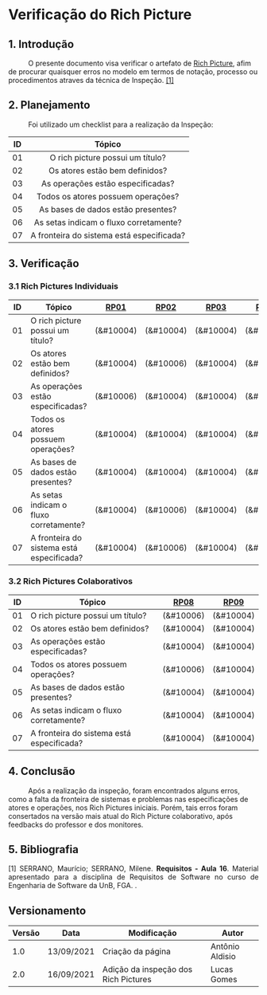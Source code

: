 # Verificação do Rich Picture

## 1. Introdução
<p style="text-indent: 40px; align="justify">
O presente documento visa verificar o artefato de <a href = "/2021.1-Caixa_Tem/PreRastreabilidade/rich_pictures/">Rich Picture</a>, afim de procurar quaisquer erros no modelo em termos de notação, processo ou procedimentos atraves da técnica de Inspeção. <a href="#Bibliografia">[1]</a></p>
</p>

## 2. Planejamento 
<p style="text-indent: 40px; align="justify">Foi utilizado um checklist para a realização da Inspeção:</p>

<center>

| ID| Tópico |
|:--:|:--:|
| 01 | O rich picture possui um título? |
| 02 | Os atores estão bem definidos? |
| 03 | As operações estão especificadas? |
| 04 | Todos os atores possuem operações? |
| 05 | As bases de dados estão presentes? |
| 06 | As setas indicam o fluxo corretamente? | 
| 07 | A fronteira do sistema está especificada? | 

</center>

## 3. Verificação

### 3.1 Rich Pictures Individuais

|ID|Tópico|<a href="../../PreRastreabilidade/rich_pictures#RP01">RP01</a>|<a href="../../PreRastreabilidade/rich_pictures#RP02">RP02</a>|<a href="../../PreRastreabilidade/rich_pictures#RP034">RP03</a>|<a href="../../PreRastreabilidade/rich_pictures#RP034">RP04</a>|<a href="../../PreRastreabilidade/rich_pictures#RP05">RP05</a>|<a href="../../PreRastreabilidade/rich_pictures#RP06">RP06</a>|<a href="../../PreRastreabilidade/rich_pictures#RP07">RP07</a>|
|:-:|--|:-:|:-:|:-:|:-:|:-:|:-:|:-:|
|01| O rich picture possui um título? |(&#10004) | (&#10004) | (&#10004) | (&#10004) | (&#10004) | (&#10004) | (&#10004) | 
|02| Os atores estão bem definidos? | (&#10004) | (&#10006) | (&#10004) | (&#10004) | (&#10004) | (&#10004) | (&#10004) | 
|03| As operações estão especificadas? | (&#10006) | (&#10004) | (&#10004) | (&#10006) | (&#10004) | (&#10006) | (&#10006) | 
|04| Todos os atores possuem operações? | (&#10004) | (&#10004) | (&#10004) | (&#10006) | (&#10004) | (&#10006) | (&#10006) | 
|05| As bases de dados estão presentes? | (&#10004) | (&#10004) | (&#10004) | (&#10004) | (&#10004) | (&#10004) | (&#10004) | 
|06| As setas indicam o fluxo corretamente? | (&#10004) | (&#10006) | (&#10004) | (&#10004) | (&#10004) | (&#10004) | (&#10004) | 
|07| A fronteira do sistema está especificada? | (&#10004) | (&#10006) | (&#10004) | (&#10006) | (&#10004) | (&#10006) | (&#10004) | 

### 3.2 Rich Pictures Colaborativos

<center>

|ID|Tópico|<a href="../../PreRastreabilidade/rich_pictures#RP08">RP08</a>|<a href="../../PreRastreabilidade/rich_pictures#RP09">RP09</a>|
|:-:|--|:-:|:-:|
|01| O rich picture possui um título? |(&#10006) | (&#10004) | 
|02| Os atores estão bem definidos? | (&#10004) | (&#10004) | 
|03| As operações estão especificadas? | (&#10004) | (&#10004) | 
|04| Todos os atores possuem operações? | (&#10006) | (&#10004) |
|05| As bases de dados estão presentes? | (&#10004) | (&#10004) | 
|06| As setas indicam o fluxo corretamente? | (&#10004) | (&#10004) | 
|07| A fronteira do sistema está especificada? | (&#10004) | (&#10004) | 

</center>

## 4. Conclusão

<p style="text-indent: 40px; align="justify">
Após a realização da inspeção, foram encontrados alguns erros, como a falta da fronteira de sistemas e problemas nas especificações de atores e operações, nos Rich Pictures iniciais. Porém, tais erros foram consertados na versão mais atual do Rich Picture colaborativo, após feedbacks do professor e dos monitores.
</p>

## 5. Bibliografia <a id="Bibliografia"></a>
<p align = "justify"> [1] SERRANO, Maurício; SERRANO, Milene. <strong>Requisitos - Aula 16</strong>. Material apresentado para a disciplina de Requisitos de Software no curso de Engenharia de Software da UnB, FGA. </a> .</p>

## Versionamento
<center>

| Versão | Data | Modificação | Autor |
|--|--|--|--|
| 1.0 | 13/09/2021 | Criação da página | Antônio Aldisio |
| 2.0 | 16/09/2021 | Adição da inspeção dos Rich Pictures | Lucas Gomes |

</center>


